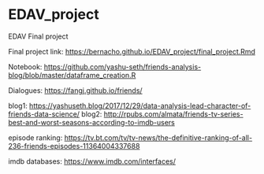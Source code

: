 # EDAV_project
EDAV Final project

Final project link: https://bernacho.github.io/EDAV_project/final_project.Rmd

Notebook: https://github.com/yashu-seth/friends-analysis-blog/blob/master/dataframe_creation.R

Dialogues: https://fangj.github.io/friends/

blog1: https://yashuseth.blog/2017/12/29/data-analysis-lead-character-of-friends-data-science/
blog2: http://rpubs.com/almata/friends-tv-series-best-and-worst-seasons-according-to-imdb-users

episode ranking: https://tv.bt.com/tv/tv-news/the-definitive-ranking-of-all-236-friends-episodes-11364004337688

imdb databases: https://www.imdb.com/interfaces/

